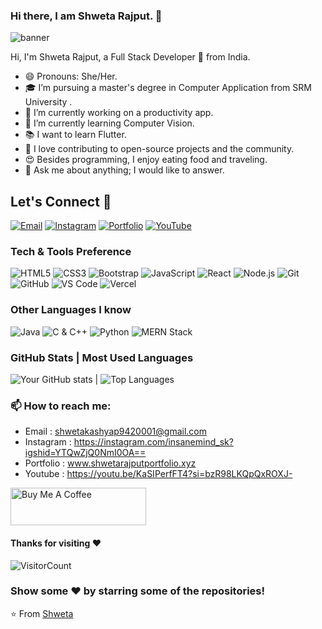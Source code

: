 ### Hi there, I am Shweta Rajput. 👋


![banner](https://github.com/insanemindsk/insanemindsk/assets/60995834/9783f8d4-f684-481b-ad2e-9f27a16d3053)




Hi, I'm Shweta Rajput, a Full Stack Developer 🚀 from India.

- 😄 Pronouns: She/Her.
- 🎓 I’m pursuing a master's degree in Computer Application from SRM University .
- 🔭 I’m currently working on a productivity app.
- 🌱 I’m currently learning Computer Vision.
- 📚 I want to learn Flutter.
- 👯 I love contributing to open-source projects and the community.
- 😍 Besides programming, I enjoy eating food and traveling.
- 💬 Ask me about anything; I would like to answer.

## Let's Connect 💬
[![Email](https://img.shields.io/badge/Email-shwetakashyap9420001%40gmail.com-%23D14836)](mailto:shwetakashyap9420001@gmail.com) [![Instagram](https://img.shields.io/badge/Instagram-%40insanemind__sk-%23bc2a8d)](https://instagram.com/insanemind_sk?igshid=YTQwZjQ0NmI0OA==) [![Portfolio](https://img.shields.io/badge/Portfolio-www.shwetarajputportfolio.xyz-%230071a6)](http://www.shwetarajputportfolio.xyz) [![YouTube](https://img.shields.io/badge/YouTube-%40insanemind_sk-%23ff0000)](https://youtu.be/KaSIPerfFT4?si=bzR98LKQpQxROXJ-)

### Tech & Tools Preference

![HTML5](https://img.shields.io/badge/-HTML5-E34F26?style=flat&logo=html5&logoColor=white)
![CSS3](https://img.shields.io/badge/-CSS3-1572B6?style=flat&logo=css3&logoColor=white)
![Bootstrap](https://img.shields.io/badge/-Bootstrap-563D7C?style=flat&logo=bootstrap&logoColor=white)
![JavaScript](https://img.shields.io/badge/-JavaScript-eed718?style=flat&logo=javascript&logoColor=ffffff)
![React](https://img.shields.io/badge/-React-000000?style=flat&logo=react&logoColor=00c8ff)
![Node.js](https://img.shields.io/badge/-Node.js-3C873A?style=flat&logo=node.js&logoColor=white)
![Git](https://img.shields.io/badge/-Git-F1502F?style=flat&logo=git&logoColor=FFFFFF)
![GitHub](https://img.shields.io/badge/-GitHub-000000?style=flat&logo=github&logoColor=FFFFFF)
![VS Code](https://img.shields.io/badge/-VS%20Code-007ACC?style=flat&logo=visual%20studio%20code&logoColor=white)
![Vercel](https://img.shields.io/badge/-Vercel-black?style=flat&logo=vercel&logoColor=white)

### Other Languages I know
![Java](https://img.shields.io/badge/-Java-F89820?style=flat&logo=java&logoColor=white)
![C & C++](https://img.shields.io/badge/-C%20%26%20C%2B%2B-659ad2?style=flat&logo=c%2B%2B&logoColor=ffffff)
![Python](https://img.shields.io/badge/-Python-black?style=flat&logo=python&logoColor=white)
![MERN Stack](https://img.shields.io/badge/MERN-Stack-61DAFB?style=flat&logo=react&logoColor=white)

### GitHub Stats | Most Used Languages

![Your GitHub stats](https://github-readme-stats.vercel.app/api?username=ShwetaRajputsk&show_icons=true&theme=radical)   |   ![Top Languages](https://github-readme-stats.vercel.app/api/top-langs/?username=ShwetaRajputsk&layout=compact&theme=radical)


### 📫 How to reach me:

- Email : shwetakashyap9420001@gmail.com
- Instagram : https://instagram.com/insanemind_sk?igshid=YTQwZjQ0NmI0OA==
- Portfolio :  www.shwetarajputportfolio.xyz
- Youtube : https://youtu.be/KaSIPerfFT4?si=bzR98LKQpQxROXJ-

<a href="https://www.buymeacoffee.com/shwetarajput" target="_blank"><img src="https://cdn.buymeacoffee.com/buttons/v2/default-yellow.png" alt="Buy Me A Coffee" style="height: 60px !important;width: 217px !important;" ></a>
<br>

#### Thanks for visiting :heart:
![VisitorCount](https://profile-counter.glitch.me/insanemindsk/count.svg)
### Show some ❤️ by starring some of the repositories!

⭐️ From [Shweta](https://github.com/ShwetaRajputsk)
